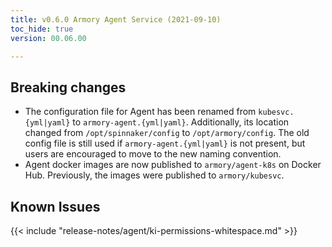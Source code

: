 ```yaml
---
title: v0.6.0 Armory Agent Service (2021-09-10)
toc_hide: true
version: 00.06.00

---
```


## Breaking changes

* The configuration file for Agent has been renamed from `kubesvc.{yml|yaml}` to `armory-agent.{yml|yaml}`. Additionally, its location changed from `/opt/spinnaker/config` to `/opt/armory/config`. The old config file is still used if `armory-agent.{yml|yaml}` is not present, but users are encouraged to move to the new naming convention.
* Agent docker images are now published to `armory/agent-k8s` on Docker Hub. Previously, the images were published to `armory/kubesvc`.

## Known Issues

{{< include "release-notes/agent/ki-permissions-whitespace.md" >}}